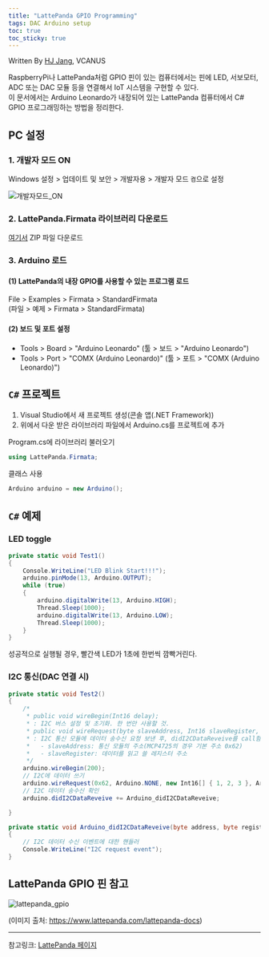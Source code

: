 ```yaml
---
title: "LattePanda GPIO Programming"
tags: DAC Arduino setup
toc: true
toc_sticky: true
---
```


Written By [HJ Jang](https://github.com/hei-jung), VCANUS

RaspberryPi나 LattePanda처럼 GPIO 핀이 있는 컴퓨터에서는 핀에 LED, 서보모터, ADC 또는 DAC 모듈 등을 연결해서 IoT 시스템을 구현할 수 있다.<br>
이 문서에서는 Arduino Leonardo가 내장되어 있는 LattePanda 컴퓨터에서 C# GPIO 프로그래밍하는 방법을 정리한다.

## PC 설정

### 1. 개발자 모드 ON

Windows 설정 > 업데이트 및 보안 > 개발자용 > 개발자 모드 `켬`으로 설정

![개발자모드_ON](https://user-images.githubusercontent.com/40985307/102468823-5d075b00-4095-11eb-8fa8-d77c025c8d39.png)


### 2. LattePanda.Firmata 라이브러리 다운로드

[여기서](https://github.com/LattePandaTeam/LattePanda-Development-Support) ZIP 파일 다운로드

### 3. Arduino 로드 

#### (1) LattePanda의 내장 GPIO를 사용할 수 있는 프로그램 로드

File > Examples > Firmata > StandardFirmata<br>
(파일 > 예제 > Firmata > StandardFirmata)

#### (2) 보드 및 포트 설정

- Tools > Board > "Arduino Leonardo" (툴 > 보드 > "Arduino Leonardo")<br>
- Tools > Port > "COMX (Arduino Leonardo)" (툴 > 포트 > "COMX (Arduino Leonardo)")

## `C#` 프로젝트

1. Visual Studio에서 새 프로젝트 생성(콘솔 앱(.NET Framework))
2. 위에서 다운 받은 라이브러리 파일에서 Arduino.cs를 프로젝트에 추가

Program.cs에 라이브러리 불러오기

```cs
using LattePanda.Firmata;
```

클래스 사용

```cs
Arduino arduino = new Arduino();
```

## `C#` 예제

### LED toggle

```cs
private static void Test1()
{
	Console.WriteLine("LED Blink Start!!!");
	arduino.pinMode(13, Arduino.OUTPUT);
	while (true)
	{
		arduino.digitalWrite(13, Arduino.HIGH);
		Thread.Sleep(1000);
		arduino.digitalWrite(13, Arduino.LOW);
		Thread.Sleep(1000);
	}
}
```

성공적으로 실행될 경우, 빨간색 LED가 1초에 한번씩 깜빡거린다.

### I2C 통신(DAC 연결 시)

```cs
private static void Test2()
{
	/*
	 * public void wireBegin(Int16 delay);
	 * : I2C 버스 설정 및 초기화. 한 번만 사용할 것.
	 * public void wireRequest(byte slaveAddress, Int16 slaveRegister, Int16[] data, byte mode);
	 * : I2C 통신 모듈에 데이터 송수신 요청 보낸 후, didI2CDataReveive를 call함
	 *   - slaveAddress: 통신 모듈의 주소(MCP4725의 경우 기본 주소 0x62)
	 *   - slaveRegister: 데이터를 읽고 쓸 레지스터 주소
	 */
	arduino.wireBegin(200);
	// I2C에 데이터 쓰기
	arduino.wireRequest(0x62, Arduino.NONE, new Int16[] { 1, 2, 3 }, Arduino.I2C_MODE_WRITE);
	// I2C 데이터 송수신 확인
	arduino.didI2CDataReveive += Arduino_didI2CDataReveive;

}

private static void Arduino_didI2CDataReveive(byte address, byte register, byte[] data)
{
	// I2C 데이터 수신 이벤트에 대한 핸들러
	Console.WriteLine("I2C request event");
}
```

## LattePanda GPIO 핀 참고

![lattepanda_gpio](https://user-images.githubusercontent.com/40985307/102469060-a788d780-4095-11eb-9314-2ec0a139c8ea.png)

(이미지 출처: https://www.lattepanda.com/lattepanda-docs)


---
참고링크: [LattePanda 페이지](http://docs.lattepanda.com/content/1st_edition/vs_programming/)
